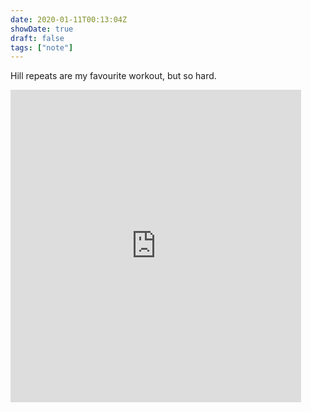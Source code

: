 ```yaml
---
date: 2020-01-11T00:13:04Z
showDate: true
draft: false
tags: ["note"]
---
```


Hill repeats are my favourite workout, but so hard.

<iframe src='https://connect.garmin.com/modern/activity/embed/4422423067' title='Hill Repeats' width='465' height='500' frameborder='0'></iframe>